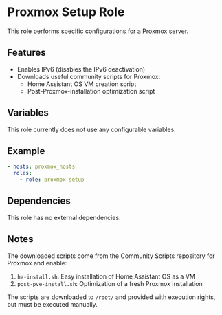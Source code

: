 # Proxmox Setup Role

This role performs specific configurations for a Proxmox server.

## Features

- Enables IPv6 (disables the IPv6 deactivation)
- Downloads useful community scripts for Proxmox:
  - Home Assistant OS VM creation script
  - Post-Proxmox-installation optimization script

## Variables

This role currently does not use any configurable variables.

## Example

```yaml
- hosts: proxmox_hosts
  roles:
    - role: proxmox-setup
```

## Dependencies

This role has no external dependencies.

## Notes

The downloaded scripts come from the Community Scripts repository for Proxmox and enable:

1. `ha-install.sh`: Easy installation of Home Assistant OS as a VM
2. `post-pve-install.sh`: Optimization of a fresh Proxmox installation

The scripts are downloaded to `/root/` and provided with execution rights, but must be executed manually.